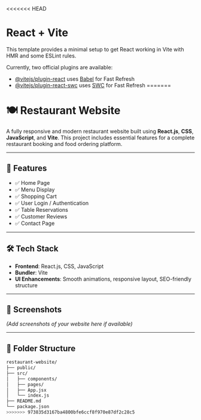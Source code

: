<<<<<<< HEAD
# React + Vite

This template provides a minimal setup to get React working in Vite with HMR and some ESLint rules.

Currently, two official plugins are available:

- [@vitejs/plugin-react](https://github.com/vitejs/vite-plugin-react/blob/main/packages/plugin-react/README.md) uses [Babel](https://babeljs.io/) for Fast Refresh
- [@vitejs/plugin-react-swc](https://github.com/vitejs/vite-plugin-react-swc) uses [SWC](https://swc.rs/) for Fast Refresh
=======
# 🍽️ Restaurant Website

A fully responsive and modern restaurant website built using **React.js**, **CSS**, **JavaScript**, and **Vite**. This project includes essential features for a complete restaurant booking and food ordering platform.

---

## 🚀 Features

- ✅ Home Page
- ✅ Menu Display
- ✅ Shopping Cart
- ✅ User Login / Authentication
- ✅ Table Reservations
- ✅ Customer Reviews
- ✅ Contact Page

---

## 🛠️ Tech Stack

- **Frontend**: React.js, CSS, JavaScript
- **Bundler**: Vite
- **UI Enhancements**: Smooth animations, responsive layout, SEO-friendly structure

---

## 📸 Screenshots

_(Add screenshots of your website here if available)_

---

## 📁 Folder Structure

```bash
restaurant-website/
├── public/
├── src/
│   ├── components/
│   ├── pages/
│   ├── App.jsx
│   └── index.js
├── README.md
└── package.json
>>>>>>> 973835d3167ba4800bfe6ccf8f970e87df2c28c5
